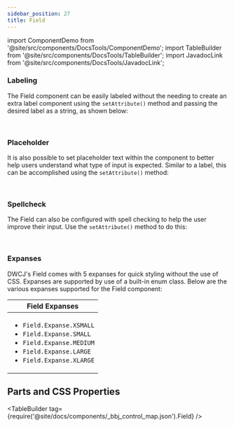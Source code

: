 ```yaml
---
sidebar_position: 27
title: Field
---
```


import ComponentDemo from '@site/src/components/DocsTools/ComponentDemo';
import TableBuilder from '@site/src/components/DocsTools/TableBuilder';
import JavadocLink from '@site/src/components/DocsTools/JavadocLink';

<JavadocLink type="engine" location="org/dwcj/component/field/Field"/>

### Labeling

The Field component can be easily labeled without the needing to create an extra label component using the `setAttribute()` method and passing the desired label as a string, as shown below: <br/>

<ComponentDemo 
path='https://eu.bbx.kitchen/webapp/controlsamples?class=componentdemos.textboxdemos.TextBoxLabel' 
javaE='https://raw.githubusercontent.com/DwcJava/ControlSamples/main/src/main/java/componentdemos/textboxdemos/TextBoxLabel.java'
javaC='https://raw.githubusercontent.com/DwcJava/ControlSamples/main/src/main/code_snippets/textbox/Label.txt'
cssURL='https://raw.githubusercontent.com/DwcJava/ControlSamples/main/src/main/resources/css/textboxstyles/text_box_styles.css' 
javaHighlight='{16}'
height = '125px'
/>

<br/>

### Placeholder

It is also possible to set placeholder text within the component to better help users understand what type of input is expected. Similar to a label, this can be accomplished using the `setAttribute()` method: <br/>

<ComponentDemo 
path='https://eu.bbx.kitchen/webapp/controlsamples?class=componentdemos.textboxdemos.TextBoxPlaceholder' 
javaE='https://raw.githubusercontent.com/DwcJava/ControlSamples/main/src/main/java/componentdemos/textboxdemos/TextBoxPlaceholder.java'
javaC='https://raw.githubusercontent.com/DwcJava/ControlSamples/main/src/main/code_snippets/textbox/Placeholder.txt'
cssURL='https://raw.githubusercontent.com/DwcJava/ControlSamples/main/src/main/resources/css/textboxstyles/text_box_styles.css' 
javaHighlight='{16}'
height = '125px'
/>

<br/>

### Spellcheck

The Field can also be configured with spell checking to help the user improve their input. Use the `setAttribute()` method to do this:

<ComponentDemo 
path='https://eu.bbx.kitchen/webapp/controlsamples?class=componentdemos.textboxdemos.TextBoxSpellcheck' 
javaE='https://raw.githubusercontent.com/DwcJava/ControlSamples/main/src/main/java/componentdemos/textboxdemos/TextBoxSpellcheck.java'
javaC='https://raw.githubusercontent.com/DwcJava/ControlSamples/main/src/main/code_snippets/textbox/Spellcheck.txt'
cssURL='https://raw.githubusercontent.com/DwcJava/ControlSamples/main/src/main/resources/css/textboxstyles/text_box_styles.css' 
javaHighlight='{16}'
height = '125px'
/>

<br/>

### Expanses

DWCJ's Field comes with 5 expanses for quick styling without the use of CSS. Expanses are supported by use of a built-in enum class.
Below are the various expanses supported for the Field component: <br/>

<ComponentDemo 
path='https://eu.bbx.kitchen/webapp/controlsamples?class=componentdemos.textboxdemos.TextBoxExpanses' 
javaE='https://raw.githubusercontent.com/DwcJava/ControlSamples/main/src/main/java/componentdemos/textboxdemos/TextBoxExpanses.java'
javaC='https://raw.githubusercontent.com/DwcJava/ControlSamples/main/src/main/code_snippets/textbox/Expanses.txt'
cssURL='https://raw.githubusercontent.com/DwcJava/ControlSamples/main/src/main/resources/css/textboxstyles/text_box_styles.css' 
javaHighlight='{16,19,22,25,28}'
height = '160px'
/>

|Field Expanses|
|-|
|<ul><li>```Field.Expanse.XSMALL```</li><li>```Field.Expanse.SMALL```</li><li>```Field.Expanse.MEDIUM```</li><li>```Field.Expanse.LARGE```</li><li>```Field.Expanse.XLARGE```</li></ul>|

## Parts and CSS Properties

<TableBuilder tag={require('@site/docs/components/_bbj_control_map.json').Field} />